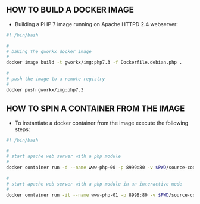 ## HOW TO BUILD A DOCKER IMAGE

+ Building a PHP 7 image running on Apache HTTPD 2.4 webserver:

```sh
#! /bin/bash

#
# baking the gworkx docker image
#
docker image build -t gworkx/img:php7.3 -f Dockerfile.debian.php .

#
# push the image to a remote registry
#
docker push gworkx/img:php7.3
```
## HOW TO SPIN A CONTAINER FROM THE IMAGE

+ To instantiate a docker container from the image execute the following steps:

```sh
#! /bin/bash

#
# start apache web server with a php module 
#
docker container run -d --name www-php-00 -p 8999:80 -v $PWD/source-code:/var/www/html gworkx/img:php7.3

#
# start apache web server with a php module in an interactive mode 
#
docker container run -it --name www-php-01 -p 8998:80 -v $PWD/source-code:/var/www/html gworkx/img:php7.3 bash
```
